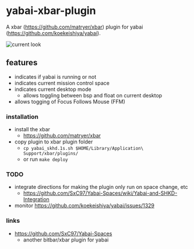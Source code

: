 # yabai-xbar-plugin
A xbar (https://github.com/matryer/xbar) plugin for yabai (https://github.com/koekeishiya/yabai).

![current look](https://www.evernote.com/shard/s74/sh/eeaa45d0-ac4c-4206-ad00-d2b8134668d7/c83be9265664a23b/res/cb33bda5-4d10-4359-976a-6a01f5dd10e1)

## features

- indicates if yabai is running or not
- indicates current mission control space
- indicates current desktop mode
  - allows toggling between bsp and float on current desktop
- allows togging of Focus Follows Mouse (FFM)

### installation

- install the xbar
  - https://github.com/matryer/xbar
- copy plugin to xbar plugin folder
  - `cp yabai_skhd.1s.sh $HOME/Library/Application\ Support/xbar/plugins/`
  - or run `make deploy`

### TODO

- integrate directions for making the plugin only run on space change, etc
  - https://github.com/SxC97/Yabai-Spaces/wiki/Yabai-and-SHKD-Integration
- monitor https://github.com/koekeishiya/yabai/issues/1329

### links

- https://github.com/SxC97/Yabai-Spaces
  - another bitbar/xbar plugin for yabai

